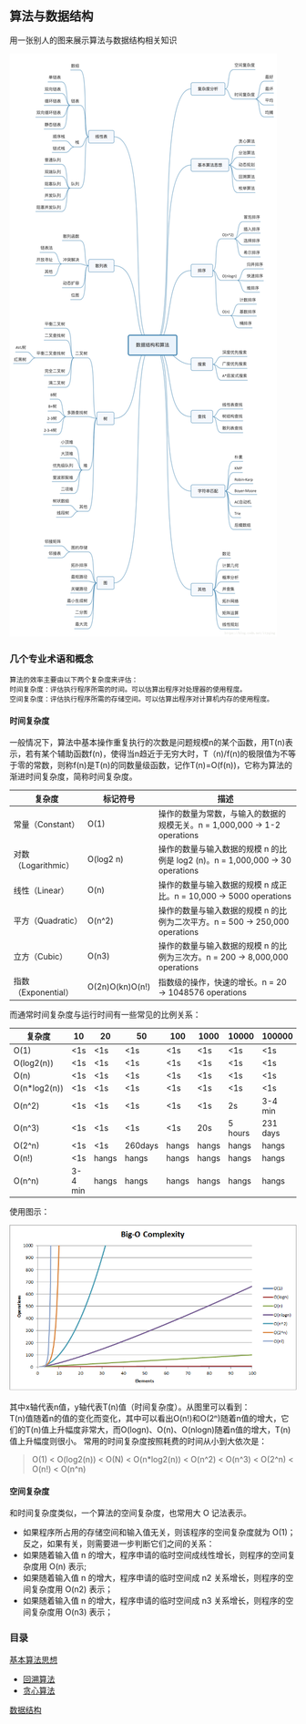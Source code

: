 ## 算法与数据结构
用一张别人的图来展示算法与数据结构相关知识

![img.png](img/数据结构和算法思维导图.png)

### 几个专业术语和概念
    算法的效率主要由以下两个复杂度来评估：
    时间复杂度：评估执行程序所需的时间。可以估算出程序对处理器的使用程度。
    空间复杂度：评估执行程序所需的存储空间。可以估算出程序对计算机内存的使用程度。

#### 时间复杂度
一般情况下，算法中基本操作重复执行的次数是问题规模n的某个函数，用T(n)表示，若有某个辅助函数f(n)，使得当n趋近于无穷大时，T（n)/f(n)的极限值为不等于零的常数，则称f(n)是T(n)的同数量级函数，记作T(n)=O(f(n))，它称为算法的渐进时间复杂度，简称时间复杂度。

|复杂度                |标记符号           |描述|
|---                  |---               |---
|常量（Constant）       |O(1)            |操作的数量为常数，与输入的数据的规模无关。n = 1,000,000 -> 1-2 operations
|对数（Logarithmic）    |O(log2 n)       |操作的数量与输入数据的规模 n 的比例是 log2 (n)。n = 1,000,000 -> 30 operations
|线性（Linear）	       |O(n)            |操作的数量与输入数据的规模 n 成正比。n = 10,000 -> 5000 operations
|平方（Quadratic）	   |O(n^2)           |操作的数量与输入数据的规模 n 的比例为二次平方。n = 500 -> 250,000 operations
|立方（Cubic）	       |O(n3)           |操作的数量与输入数据的规模 n 的比例为三次方。n = 200 -> 8,000,000 operations
|指数（Exponential）    |O(2n)O(kn)O(n!) |指数级的操作，快速的增长。n = 20 -> 1048576 operations

而通常时间复杂度与运行时间有一些常见的比例关系：

|复杂度	    |10	    |20	    |50	    |100	|1000	|10000	|100000
|---        |---    |---    |---    |---    |---    |---    |---
|O(1)       |<1s    |<1s    |<1s    |<1s    |<1s    |<1s    |<1s
|O(log2(n)) |<1s    |<1s    |<1s    |<1s    |<1s    |<1s    |<1s
|O(n)       |<1s    |<1s    |<1s    |<1s    |<1s    |<1s    |<1s
|O(n*log2(n))|<1s   |<1s    |<1s    |<1s    |<1s    |<1s    |<1s
|O(n^2)     |<1s    |<1s    |<1s    |<1s    |<1s    |2s     |3-4 min
|O(n^3)     |<1s    |<1s    |<1s    |<1s    |20s    |5 hours|231 days
|O(2^n)     |<1s    |<1s    |260days| hangs | hangs | hangs | hangs
|O(n!)      |<1s    |hangs  |hangs  | hangs | hangs | hangs | hangs
|O(n^n)     |3-4 min|hangs  |hangs  | hangs | hangs | hangs | hangs

使用图示：

![img.png](img/时间复杂度.png)

其中x轴代表n值，y轴代表T(n)值（时间复杂度）。从图里可以看到：  
T(n)值随着n的值的变化而变化，其中可以看出O(n!)和O(2ⁿ)随着n值的增大，它们的T(n)值上升幅度非常大，而O(logn)、O(n)、O(nlogn)随着n值的增大，T(n)值上升幅度则很小。
常用的时间复杂度按照耗费的时间从小到大依次是：
> O(1) < O(log2(n)) < O(N) < O(n*log2(n)) < O(n^2) < O(n^3) < O(2^n) < O(n!) < O(n^n)
#### 空间复杂度
和时间复杂度类似，一个算法的空间复杂度，也常用大 O 记法表示。

- 如果程序所占用的存储空间和输入值无关，则该程序的空间复杂度就为 O(1)；反之，如果有关，则需要进一步判断它们之间的关系：
- 如果随着输入值 n 的增大，程序申请的临时空间成线性增长，则程序的空间复杂度用 O(n) 表示;
- 如果随着输入值 n 的增大，程序申请的临时空间成 n2 关系增长，则程序的空间复杂度用 O(n2) 表示；
- 如果随着输入值 n 的增大，程序申请的临时空间成 n3 关系增长，则程序的空间复杂度用 O(n3) 表示；
### 目录
[基本算法思想](基本算法思想)
-  [回溯算法](./基本算法思想/回溯算法.md)
-  [贪心算法](./基本算法思想/贪心算法.md)

[数据结构](数据结构)

